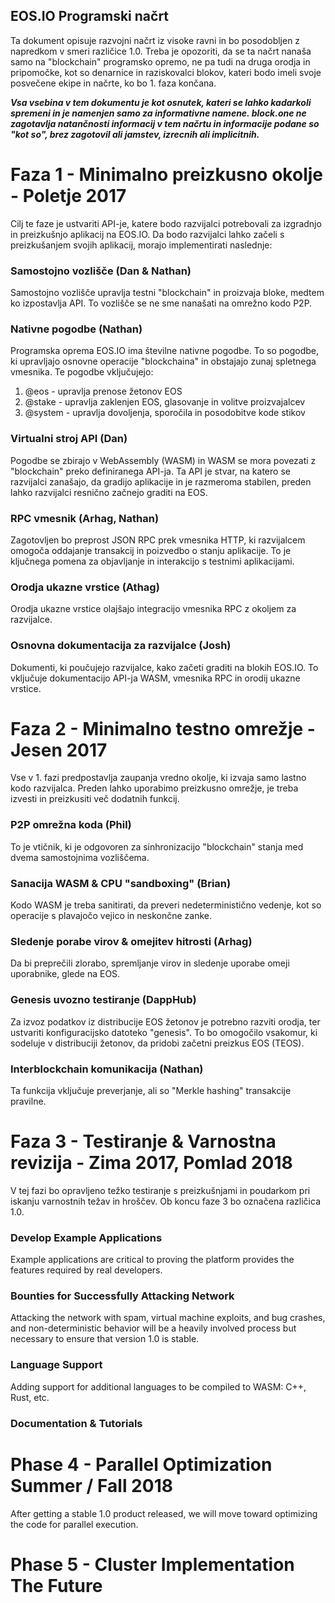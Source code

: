 ## EOS.IO Programski načrt

Ta dokument opisuje razvojni načrt iz visoke ravni in bo posodobljen z napredkom v smeri različice 1.0. Treba je opozoriti, da se ta načrt nanaša samo na "blockchain" programsko opremo, ne pa tudi na druga orodja in pripomočke, kot so denarnice in raziskovalci blokov, kateri bodo imeli svoje posvečene ekipe in načrte, ko bo 1. faza končana.

***Vsa vsebina v tem dokumentu je kot osnutek, kateri se lahko kadarkoli spremeni in je namenjen samo za informativne namene. block.one ne zagotavlja natančnosti informacij v tem načrtu in informacije podane so "kot so", brez zagotovil ali jamstev, izrecnih ali implicitnih.***

# Faza 1 - Minimalno preizkusno okolje - Poletje 2017

Cilj te faze je ustvariti API-je, katere bodo razvijalci potrebovali za izgradnjo in preizkušnjo aplikacij na EOS.IO. Da bodo razvijalci lahko začeli s preizkušanjem svojih aplikacij, morajo implementirati naslednje:

### Samostojno vozlišče (Dan & Nathan)

Samostojno vozlišče upravlja testni "blockchain" in proizvaja bloke, medtem ko izpostavlja API. To vozlišče se ne sme nanašati na omrežno kodo P2P.

### Nativne pogodbe (Nathan)

Programska oprema EOS.IO ima številne nativne pogodbe. To so pogodbe, ki upravljajo osnovne operacije "blockchaina" in obstajajo zunaj spletnega vmesnika. Te pogodbe vključujejo:

1. @eos - upravlja prenose žetonov EOS
2. @stake - upravlja zaklenjen EOS, glasovanje in volitve proizvajalcev
3. @system - upravlja dovoljenja, sporočila in posodobitve kode stikov

### Virtualni stroj API (Dan)

Pogodbe se zbirajo v WebAssembly (WASM) in WASM se mora povezati z "blockchain" preko definiranega API-ja. Ta API je stvar, na katero se razvijalci zanašajo, da gradijo aplikacije in je razmeroma stabilen, preden lahko razvijalci resnično začnejo graditi na EOS.

### RPC vmesnik (Arhag, Nathan)

Zagotovljen bo preprost JSON RPC prek vmesnika HTTP, ki razvijalcem omogoča oddajanje transakcij in poizvedbo o stanju aplikacije. To je ključnega pomena za objavljanje in interakcijo s testnimi aplikacijami.

### Orodja ukazne vrstice (Athag)

Orodja ukazne vrstice olajšajo integracijo vmesnika RPC z okoljem za razvijalce.

### Osnovna dokumentacija za razvijalce (Josh)

Dokumenti, ki poučujejo razvijalce, kako začeti graditi na blokih EOS.IO. To vključuje dokumentacijo API-ja WASM, vmesnika RPC in orodij ukazne vrstice.

# Faza 2 - Minimalno testno omrežje - Jesen 2017

Vse v 1. fazi predpostavlja zaupanja vredno okolje, ki izvaja samo lastno kodo razvijalca. Preden lahko uporabimo preizkusno omrežje, je treba izvesti in preizkusiti več dodatnih funkcij.

### P2P omrežna koda (Phil)

To je vtičnik, ki je odgovoren za sinhronizacijo "blockchain" stanja med dvema samostojnima vozliščema.

### Sanacija WASM & CPU "sandboxing" (Brian)

Kodo WASM je treba sanitirati, da preveri nedeterministično vedenje, kot so operacije s plavajočo vejico in neskončne zanke.

### Sledenje porabe virov & omejitev hitrosti (Arhag)

Da bi preprečili zlorabo, spremljanje virov in sledenje uporabe omeji uporabnike, glede na EOS.

### Genesis uvozno testiranje (DappHub)

Za izvoz podatkov iz distribucije EOS žetonov je potrebno razviti orodja, ter ustvariti konfiguracijsko datoteko "genesis". To bo omogočilo vsakomur, ki sodeluje v distribuciji žetonov, da pridobi začetni preizkus EOS (TEOS).

### Interblockchain komunikacija (Nathan)

Ta funkcija vključuje preverjanje, ali so "Merkle hashing" transakcije pravilne.

# Faza 3 - Testiranje & Varnostna revizija - Zima 2017, Pomlad 2018

V tej fazi bo opravljeno težko testiranje s preizkušnjami in poudarkom pri iskanju varnostnih težav in hroščev. Ob koncu faze 3 bo označena različica 1.0.

### Develop Example Applications

Example applications are critical to proving the platform provides the features required by real developers.

### Bounties for Successfully Attacking Network

Attacking the network with spam, virtual machine exploits, and bug crashes, and non-deterministic behavior will be a heavily involved process but necessary to ensure that version 1.0 is stable.

### Language Support

Adding support for additional languages to be compiled to WASM: C++, Rust, etc.

### Documentation & Tutorials

# Phase 4 - Parallel Optimization Summer / Fall 2018

After getting a stable 1.0 product released, we will move toward optimizing the code for parallel execution.

# Phase 5 - Cluster Implementation The Future